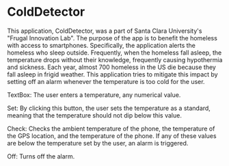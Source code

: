 # ColdDetector

This application, ColdDetector, was a part of Santa Clara University's "Frugal Innovation
Lab". The purpose of the app is to benefit the homeless with access to smartphones. 
Specifically, the application alerts the homeless who sleep outside. Frequently, when
the homeless fall asleep, the temperature drops without their knowledge, frequently 
causing hypothermia and sickness. Each year, almost 700 homeless in the US die because 
they fall asleep in frigid weather. This application tries to mitigate this impact by 
setting off an alarm whenever the temperature is too cold for the user.

TextBox: The user enters a temperature, any numerical value.

Set: By clicking this button, the user sets the temperature as a standard, meaning that
the temperature should not dip below this value.

Check: Checks the ambient temperature of the phone, the temperature of the GPS location,
and the temperature of the phone. If any of these values are below the temperature set
by the user, an alarm is triggered.

Off: Turns off the alarm.
